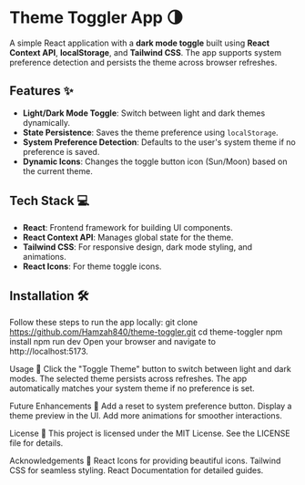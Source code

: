 # Theme Toggler App 🌗

A simple React application with a **dark mode toggle** built using **React Context API**, **localStorage**, and **Tailwind CSS**. The app supports system preference detection and persists the theme across browser refreshes.

## Features ✨
- **Light/Dark Mode Toggle**: Switch between light and dark themes dynamically.
- **State Persistence**: Saves the theme preference using `localStorage`.
- **System Preference Detection**: Defaults to the user's system theme if no preference is saved.
- **Dynamic Icons**: Changes the toggle button icon (Sun/Moon) based on the current theme.

## Tech Stack 💻
- **React**: Frontend framework for building UI components.
- **React Context API**: Manages global state for the theme.
- **Tailwind CSS**: For responsive design, dark mode styling, and animations.
- **React Icons**: For theme toggle icons.

## Installation 🛠️
Follow these steps to run the app locally:
   git clone https://github.com/Hamzah840/theme-toggler.git
   cd theme-toggler
   npm install
   npm run dev
   Open your browser and navigate to http://localhost:5173.


Usage 📖
    Click the "Toggle Theme" button to switch between light and dark modes.
    The selected theme persists across refreshes.
    The app automatically matches your system theme if no preference is set.


Future Enhancements 🔮
    Add a reset to system preference button.
    Display a theme preview in the UI.
    Add more animations for smoother interactions.


License 📜
    This project is licensed under the MIT License. See the LICENSE file for details.


Acknowledgements 🙌
    React Icons for providing beautiful icons.
    Tailwind CSS for seamless styling.
    React Documentation for detailed guides.